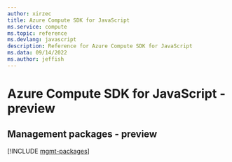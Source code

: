 ```yaml
---
author: xirzec
title: Azure Compute SDK for JavaScript
ms.service: compute
ms.topic: reference
ms.devlang: javascript
description: Reference for Azure Compute SDK for JavaScript
ms.data: 09/14/2022
ms.author: jeffish
---
```

# Azure Compute SDK for JavaScript - preview

## Management packages - preview
[!INCLUDE [mgmt-packages](compute-mgmt-index.md)]